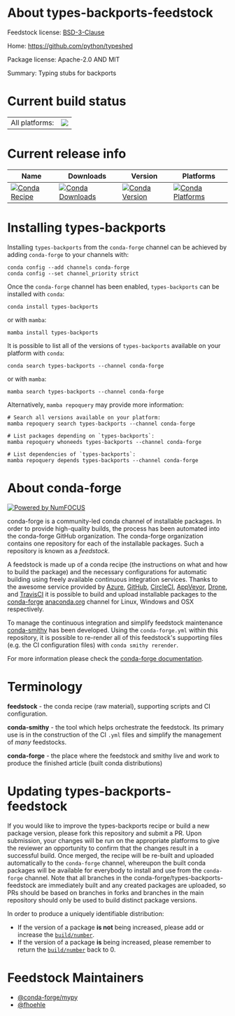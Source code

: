 About types-backports-feedstock
===============================

Feedstock license: [BSD-3-Clause](https://github.com/conda-forge/types-backports-feedstock/blob/main/LICENSE.txt)

Home: https://github.com/python/typeshed

Package license: Apache-2.0 AND MIT

Summary: Typing stubs for backports

Current build status
====================


<table><tr><td>All platforms:</td>
    <td>
      <a href="https://dev.azure.com/conda-forge/feedstock-builds/_build/latest?definitionId=13122&branchName=main">
        <img src="https://dev.azure.com/conda-forge/feedstock-builds/_apis/build/status/types-backports-feedstock?branchName=main">
      </a>
    </td>
  </tr>
</table>

Current release info
====================

| Name | Downloads | Version | Platforms |
| --- | --- | --- | --- |
| [![Conda Recipe](https://img.shields.io/badge/recipe-types--backports-green.svg)](https://anaconda.org/conda-forge/types-backports) | [![Conda Downloads](https://img.shields.io/conda/dn/conda-forge/types-backports.svg)](https://anaconda.org/conda-forge/types-backports) | [![Conda Version](https://img.shields.io/conda/vn/conda-forge/types-backports.svg)](https://anaconda.org/conda-forge/types-backports) | [![Conda Platforms](https://img.shields.io/conda/pn/conda-forge/types-backports.svg)](https://anaconda.org/conda-forge/types-backports) |

Installing types-backports
==========================

Installing `types-backports` from the `conda-forge` channel can be achieved by adding `conda-forge` to your channels with:

```
conda config --add channels conda-forge
conda config --set channel_priority strict
```

Once the `conda-forge` channel has been enabled, `types-backports` can be installed with `conda`:

```
conda install types-backports
```

or with `mamba`:

```
mamba install types-backports
```

It is possible to list all of the versions of `types-backports` available on your platform with `conda`:

```
conda search types-backports --channel conda-forge
```

or with `mamba`:

```
mamba search types-backports --channel conda-forge
```

Alternatively, `mamba repoquery` may provide more information:

```
# Search all versions available on your platform:
mamba repoquery search types-backports --channel conda-forge

# List packages depending on `types-backports`:
mamba repoquery whoneeds types-backports --channel conda-forge

# List dependencies of `types-backports`:
mamba repoquery depends types-backports --channel conda-forge
```


About conda-forge
=================

[![Powered by
NumFOCUS](https://img.shields.io/badge/powered%20by-NumFOCUS-orange.svg?style=flat&colorA=E1523D&colorB=007D8A)](https://numfocus.org)

conda-forge is a community-led conda channel of installable packages.
In order to provide high-quality builds, the process has been automated into the
conda-forge GitHub organization. The conda-forge organization contains one repository
for each of the installable packages. Such a repository is known as a *feedstock*.

A feedstock is made up of a conda recipe (the instructions on what and how to build
the package) and the necessary configurations for automatic building using freely
available continuous integration services. Thanks to the awesome service provided by
[Azure](https://azure.microsoft.com/en-us/services/devops/), [GitHub](https://github.com/),
[CircleCI](https://circleci.com/), [AppVeyor](https://www.appveyor.com/),
[Drone](https://cloud.drone.io/welcome), and [TravisCI](https://travis-ci.com/)
it is possible to build and upload installable packages to the
[conda-forge](https://anaconda.org/conda-forge) [anaconda.org](https://anaconda.org/)
channel for Linux, Windows and OSX respectively.

To manage the continuous integration and simplify feedstock maintenance
[conda-smithy](https://github.com/conda-forge/conda-smithy) has been developed.
Using the ``conda-forge.yml`` within this repository, it is possible to re-render all of
this feedstock's supporting files (e.g. the CI configuration files) with ``conda smithy rerender``.

For more information please check the [conda-forge documentation](https://conda-forge.org/docs/).

Terminology
===========

**feedstock** - the conda recipe (raw material), supporting scripts and CI configuration.

**conda-smithy** - the tool which helps orchestrate the feedstock.
                   Its primary use is in the construction of the CI ``.yml`` files
                   and simplify the management of *many* feedstocks.

**conda-forge** - the place where the feedstock and smithy live and work to
                  produce the finished article (built conda distributions)


Updating types-backports-feedstock
==================================

If you would like to improve the types-backports recipe or build a new
package version, please fork this repository and submit a PR. Upon submission,
your changes will be run on the appropriate platforms to give the reviewer an
opportunity to confirm that the changes result in a successful build. Once
merged, the recipe will be re-built and uploaded automatically to the
`conda-forge` channel, whereupon the built conda packages will be available for
everybody to install and use from the `conda-forge` channel.
Note that all branches in the conda-forge/types-backports-feedstock are
immediately built and any created packages are uploaded, so PRs should be based
on branches in forks and branches in the main repository should only be used to
build distinct package versions.

In order to produce a uniquely identifiable distribution:
 * If the version of a package **is not** being increased, please add or increase
   the [``build/number``](https://docs.conda.io/projects/conda-build/en/latest/resources/define-metadata.html#build-number-and-string).
 * If the version of a package **is** being increased, please remember to return
   the [``build/number``](https://docs.conda.io/projects/conda-build/en/latest/resources/define-metadata.html#build-number-and-string)
   back to 0.

Feedstock Maintainers
=====================

* [@conda-forge/mypy](https://github.com/orgs/conda-forge/teams/mypy/)
* [@fhoehle](https://github.com/fhoehle/)

